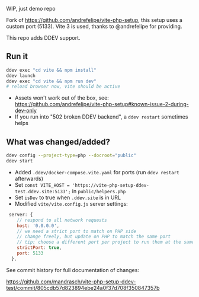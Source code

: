 WIP, just demo repo

Fork of https://github.com/andrefelipe/vite-php-setup, this setup uses a custom port (5133). Vite 3 is used, thanks to @andrefelipe for providing.

This repo adds DDEV support.

## Run it

```bash
ddev exec "cd vite && npm install"
ddev launch
ddev exec "cd vite && npm run dev"
# reload browser now, vite should be active
```

- Assets won't work out of the box, see: https://github.com/andrefelipe/vite-php-setup#known-issue-2-during-dev-only
- If you run into "502 broken DDEV backend", a `ddev restart` sometimes helps

## What was changed/added?

```bash
ddev config --project-type=php --docroot="public"
ddev start
```

- Added `.ddev/docker-compose.vite.yaml` for ports (run `ddev restart` afterwards)
- Set `const VITE_HOST = 'https://vite-php-setup-ddev-test.ddev.site:5133';` in `public/helpers.php`
- Set `isDev` to true when `.ddev.site` is in URL
- Modified `vite/vite.config.js` server settings:

```javascript
 server: {
    // respond to all network requests
    host: '0.0.0.0',
    // we need a strict port to match on PHP side
    // change freely, but update on PHP to match the same port
    // tip: choose a different port per project to run them at the same time
    strictPort: true,
    port: 5133
  },
```

See commit history for full documentation of changes:

https://github.com/mandrasch/vite-php-setup-ddev-test/commit/805cdb57d823894ebe24a0f37d708f350847357b